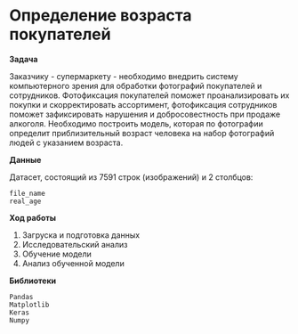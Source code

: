 # Определение возраста покупателей

**Задача**

Заказчику - супермаркету - необходимо внедрить систему компьютерного зрения для обработки фотографий покупателей и сотрудников. Фотофиксация покупателей поможет проанализировать их покупки и скорректировать ассортимент, фотофиксация сотрудников поможет зафиксировать нарушения и добросовестность при продаже алкоголя. Необходимо построить модель, которая по фотографии определит приблизительный возраст человека на набор фотографий людей с указанием возраста.

**Данные**

Датасет, состоящий из 7591 строк (изображений) и 2 столбцов:

    file_name
    real_age

**Ход работы**

1. Загруска и подготовка данных
2. Исследовательский анализ
3. Обучение модели
4. Анализ обученной модели

**Библиотеки**

    Pandas 
    Matplotlib 
    Keras 
    Numpy



